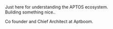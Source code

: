 Just here for understanding the APTOS ecosystem.  
Building something nice.. 

Co founder and Chief Architect at Aptboom.
